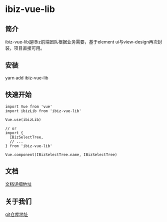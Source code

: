 # ibiz-vue-lib

## 简介

ibiz-vue-lib是IBiz前端团队根据业务需要，基于element ui与view-design再次封装，项目直接可用。

## 安装

yarn  add  ibiz-vue-lib

## 快速开始

```
import Vue from 'vue'
import ibizLib from 'ibiz-vue-lib'

Vue.use(ibizLib)

// or
import {
  IBizSelectTree,
  // ...
} from 'ibiz-vue-lib'

Vue.component(IBizSelectTree.name, IBizSelectTree)
```
## 文档

[文档详细地址](http://zhangpingchuan.gitee.io/ibiz-vue-lib/)

## 关于我们

[git仓库地址](https://gitee.com/zhangpingchuan/ibiz-vue-lib)
